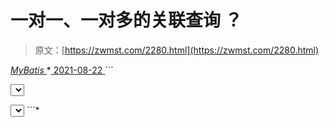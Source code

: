 <!--yml
category: 未分类
date: 0001-01-01 00:00:00
-->

# 一对一、一对多的关联查询 ？

> 原文：[https://zwmst.com/2280.html](https://zwmst.com/2280.html)

   [ *MyBatis* ](https://zwmst.com/mybatis)*[ <time datetime="2021-08-22T11:36:58+08:00"> 2021-08-22 </time> ](https://zwmst.com/2280.html)  ```
<mapper namespace="com.lcb.mapping.userMapper"> 
<!--association 一对一关联查询 --> 
<select id="getClass" parameterType="int" resultMap="ClassesResultMap"> select * from class c,teacher t where c.teacher_id=t.t_id and 
c.c_id=#{id} </select> 
<resultMap type="com.lcb.user.Classes" id="ClassesResultMap"> 
<!-- 实体类的字段名和数据表的字段名映射 --> 
<id property="id" column="c_id"/> 
<result property="name" column="c_name"/> 
<association property="teacher" javaType="com.lcb.user.Teacher"> <id property="id" column="t_id"/> 
<result property="name" column="t_name"/> 
</association> 
</resultMap> 
<!--collection 一对多关联查询 --> 
<select id="getClass2" parameterType="int" resultMap="ClassesResultMap2"> 
select * from class c,teacher t,student s where c.teacher_id=t.t_id and c.c_id=s.class_id and c.c_id=#{id} 
</select> 
<resultMap type="com.lcb.user.Classes" id="ClassesResultMap2"> 
<id property="id" column="c_id"/> 
<result property="name" column="c_name"/> 
<association property="teacher" javaType="com.lcb.user.Teacher"> <id property="id" column="t_id"/> 
<result property="name" column="t_name"/> 
</association> 
<collection property="student" ofType="com.lcb.user.Student"> <id property="id" column="s_id"/> 
<result property="name" column="s_name"/> 
</collection> 
</resultMap> 
</mapper>
```*